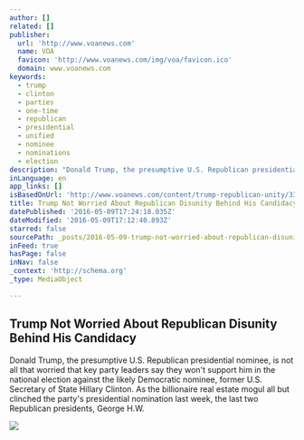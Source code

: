 ```yaml
---
author: []
related: []
publisher:
  url: 'http://www.voanews.com'
  name: VOA
  favicon: 'http://www.voanews.com/img/voa/favicon.ico'
  domain: www.voanews.com
keywords:
  - trump
  - clinton
  - parties
  - one-time
  - republican
  - presidential
  - unified
  - nominee
  - nominations
  - election
description: "Donald Trump, the presumptive U.S. Republican presidential nominee, is not all that worried that key party leaders say they won't support him in the national election against the likely Democratic nominee, former U.S. Secretary of State Hillary Clinton. As the billionaire real estate mogul all but clinched the party's presidential nomination last week, the last two Republican presidents, George H.W."
inLanguage: en
app_links: []
isBasedOnUrl: 'http://www.voanews.com/content/trump-republican-unity/3320577.html'
title: Trump Not Worried About Republican Disunity Behind His Candidacy
datePublished: '2016-05-09T17:24:18.035Z'
dateModified: '2016-05-09T17:12:40.893Z'
starred: false
sourcePath: _posts/2016-05-09-trump-not-worried-about-republican-disunity-behind-his-candi.md
inFeed: true
hasPage: false
inNav: false
_context: 'http://schema.org'
_type: MediaObject

---
```

<article style=""><h1>Trump Not Worried About Republican Disunity Behind His Candidacy</h1><p>Donald Trump, the presumptive U.S. Republican presidential nominee, is not all that worried that key party leaders say they won't support him in the national election against the likely Democratic nominee, former U.S. Secretary of State Hillary Clinton. As the billionaire real estate mogul all but clinched the party's presidential nomination last week, the last two Republican presidents, George H.W.</p><img src="http://gdb.voanews.com/84189597-21BE-4B57-BFEB-459B450A8131_cx0_cy5_cw0_mw1024_mh1024_s.jpg" /></article>